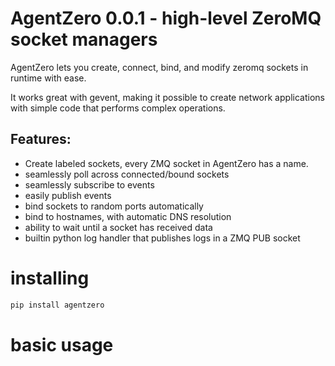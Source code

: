 # AgentZero 0.0.1 - high-level ZeroMQ socket managers

AgentZero lets you create, connect, bind, and modify zeromq sockets in runtime with ease.

It works great with gevent, making it possible to create network
applications with simple code that performs complex operations.


## Features:

* Create labeled sockets, every ZMQ socket in AgentZero has a name.
* seamlessly poll across connected/bound sockets
* seamlessly subscribe to events
* easily publish events
* bind sockets to random ports automatically
* bind to hostnames, with automatic DNS resolution
* ability to wait until a socket has received data
* builtin python log handler that publishes logs in a ZMQ PUB socket


# installing

```bash
pip install agentzero
```


# basic usage


```python

```
